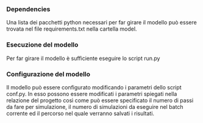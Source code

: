 ### Dependencies
Una lista dei pacchetti python necessari per far girare il modello può essere trovata nel file requirements.txt nella cartella model. 

### Esecuzione del modello
Per far girare il modello è sufficiente eseguire lo script run.py 

### Configurazione del modello
Il modello può essere configurato modificando i parametri dello script conf.py. In esso possono essere modificati i parametri spiegati nella relazione del progetto così come può essere specificato il numero di passi da fare per simulazione, il numero di simulazioni da eseguire nel batch corrente ed il percorso nel quale verranno salvati i risultati.